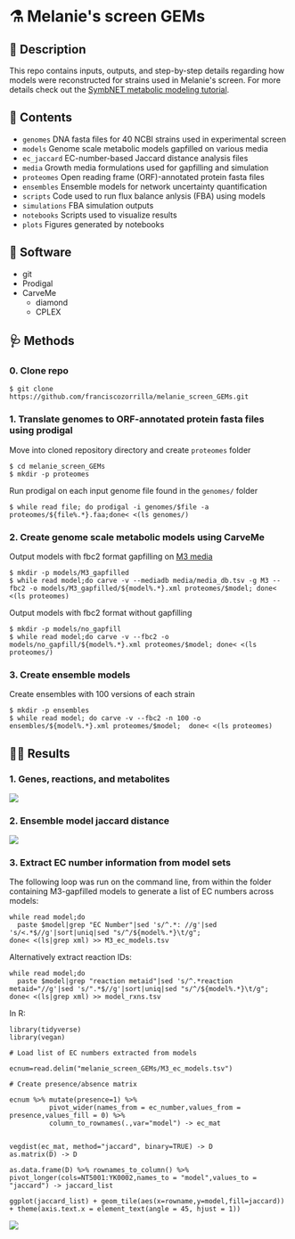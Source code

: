 # ⚗️ Melanie's screen GEMs

## 📕 Description

This repo contains inputs, outputs, and step-by-step details regarding how models were reconstructed for strains used in Melanie's screen. For more details check out the [SymbNET metabolic modeling tutorial](https://github.com/franciscozorrilla/SymbNET).

## 🧱 Contents

* `genomes` DNA fasta files for 40 NCBI strains used in experimental screen
* `models` Genome scale metabolic models gapfilled on various media
* `ec_jaccard` EC-number-based Jaccard distance analysis files
* `media` Growth media formulations used for gapfilling and simulation
* `proteomes` Open reading frame (ORF)-annotated protein fasta files
* `ensembles` Ensemble models for network uncertainty quantification
* `scripts` Code used to run flux balance anlysis (FBA) using models
* `simulations` FBA simulation outputs
* `notebooks` Scripts used to visualize results
* `plots` Figures generated by notebooks  

## 🐪 Software

* git
* Prodigal
* CarveMe
   * diamond
   * CPLEX

## 🩺 Methods

### 0. Clone repo

```
$ git clone https://github.com/franciscozorrilla/melanie_screen_GEMs.git
```

### 1. Translate genomes to ORF-annotated protein fasta files using prodigal

Move into cloned repository directory and create `proteomes` folder

```
$ cd melanie_screen_GEMs
$ mkdir -p proteomes
```

Run prodigal on each input genome file found in the `genomes/` folder

```
$ while read file; do prodigal -i genomes/$file -a proteomes/${file%.*}.faa;done< <(ls genomes/)
```

### 2. Create genome scale metabolic models using CarveMe 

Output models with fbc2 format gapfilling on [M3 media](https://www.nature.com/articles/s41564-018-0123-9/figures/1)

```
$ mkdir -p models/M3_gapfilled
$ while read model;do carve -v --mediadb media/media_db.tsv -g M3 --fbc2 -o models/M3_gapfilled/${model%.*}.xml proteomes/$model; done< <(ls proteomes)
```

Output models with fbc2 format without gapfilling

```
$ mkdir -p models/no_gapfill
$ while read model;do carve -v --fbc2 -o models/no_gapfill/${model%.*}.xml proteomes/$model; done< <(ls proteomes/)
```

### 3. Create ensemble models

Create ensembles with 100 versions of each strain

```
$ mkdir -p ensembles
$ while read model; do carve -v --fbc2 -n 100 -o ensembles/${model%.*}.xml proteomes/$model;  done< <(ls proteomes)
```

## 🏌️‍♂️ Results

### 1. Genes, reactions, and metabolites

![](https://github.com/franciscozorrilla/melanie_screen_GEMs/blob/main/plots/model_summary.png?raw=true)

### 2. Ensemble model jaccard distance

![](https://github.com/franciscozorrilla/melanie_screen_GEMs/blob/main/plots/ensemble_dist.png?raw=true)

### 3. Extract EC number information from model sets

The following loop was run on the command line, from within the folder containing M3-gapfilled models to generate a list of EC numbers across models:

```
while read model;do 
  paste $model|grep "EC Number"|sed 's/^.*: //g'|sed 's/<.*$//g'|sort|uniq|sed "s/^/${model%.*}\t/g";
done< <(ls|grep xml) >> M3_ec_models.tsv
```

Alternatively extract reaction IDs:

```
while read model;do    
  paste $model|grep "reaction metaid"|sed 's/^.*reaction metaid="//g'|sed 's/".*$//g'|sort|uniq|sed "s/^/${model%.*}\t/g"; 
done< <(ls|grep xml) >> model_rxns.tsv
```

In R:

```
library(tidyverse)
library(vegan)

# Load list of EC numbers extracted from models

ecnum=read.delim("melanie_screen_GEMs/M3_ec_models.tsv")

# Create presence/absence matrix

ecnum %>% mutate(presence=1) %>% 
          pivot_wider(names_from = ec_number,values_from = presence,values_fill = 0) %>% 
          column_to_rownames(.,var="model") -> ec_mat


vegdist(ec_mat, method="jaccard", binary=TRUE) -> D
as.matrix(D) -> D

as.data.frame(D) %>% rownames_to_column() %>% pivot_longer(cols=NT5001:YK0002,names_to = "model",values_to = "jaccard") -> jaccard_list

ggplot(jaccard_list) + geom_tile(aes(x=rowname,y=model,fill=jaccard)) + theme(axis.text.x = element_text(angle = 45, hjust = 1))

```

![](https://github.com/franciscozorrilla/melanie_screen_GEMs/blob/main/plots/jaccard_dist.png?raw=true)

